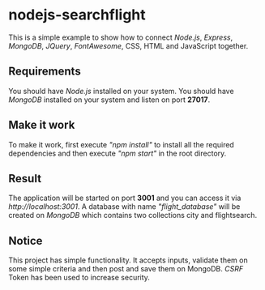 # nodejs-searchflight
This is a simple example to show how to connect *Node.js*, *Express*, *MongoDB*, *JQuery*, *FontAwesome*, CSS, HTML and JavaScript together.

## Requirements
You should have *Node.js* installed on your system.
You should have *MongoDB* installed on your system and listen on port **27017**.

##  Make it work
To make it work, first execute *"npm install"* to install all the required dependencies and then execute *"npm start"* in the root directory.

## Result
The application will be started on port **3001** and you can access it via *http://localhost:3001*. A database with name *"flight_database"* will be created on *MongoDB* which contains two collections city and flightsearch.

## Notice
This project has simple functionality. It accepts inputs, validate them on some simple criteria and then post and save them on MongoDB. *CSRF* Token has been used to increase security.
